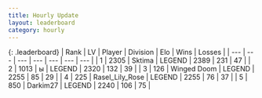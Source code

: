 ```yaml
---
title: Hourly Update
layout: leaderboard
category: hourly
---
```


{: .leaderboard}
| Rank | LV | Player | Division | Elo | Wins | Losses |
| --- | --- | --- | --- | --- | --- | --- |
| <span data-change="0">1</span> | 2305 | <span title="ID: 353063">Sktima</span> | LEGEND | <span data-change="12">2389</span> | <span data-change="5">231</span> | <span data-change="0">47</span> |
| <span data-change="0">2</span> | 1013 | <span title="ID: 402846">ы</span> | LEGEND | <span data-change="0">2320</span> | <span data-change="0">132</span> | <span data-change="0">39</span> |
| <span data-change="0">3</span> | 126 | <span title="ID: 744396">Winged Doom</span> | LEGEND | <span data-change="0">2255</span> | <span data-change="0">85</span> | <span data-change="0">29</span> |
| <span data-change="0">4</span> | 225 | <span title="ID: 400903">Rasel_Lily_Rose</span> | LEGEND | <span data-change="0">2255</span> | <span data-change="0">76</span> | <span data-change="0">37</span> |
| <span data-change="0">5</span> | 850 | <span title="ID: 694036">Darkim27</span> | LEGEND | <span data-change="0">2240</span> | <span data-change="0">106</span> | <span data-change="0">75</span> |